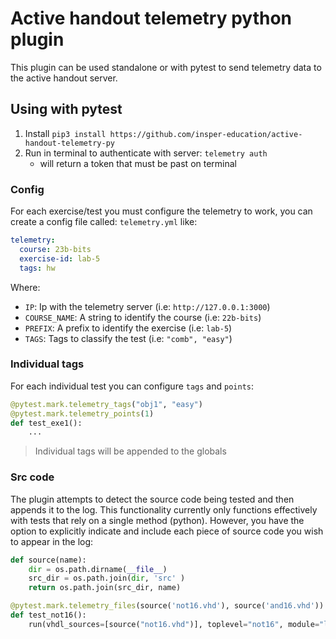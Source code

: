 # Active handout telemetry python plugin

This plugin can be used standalone or with pytest to send telemetry data to the active handout server.

## Using with pytest

1. Install `pip3 install https://github.com/insper-education/active-handout-telemetry-py`
1. Run in terminal to authenticate with server: `telemetry auth` 
    - will return a token that must be past on terminal

### Config

For each exercise/test you must configure the telemetry to work, you can create a config file called: `telemetry.yml` like:

``` yaml
telemetry:
  course: 23b-bits
  exercise-id: lab-5
  tags: hw
```

Where:

- `IP`: Ip with the telemetry server (i.e: `http://127.0.0.1:3000`)
- `COURSE_NAME`: A string to identify the course (i.e: `22b-bits`)
- `PREFIX`: A prefix to identify the exercise (i.e: `lab-5`)
- `TAGS`: Tags to classify the test (i.e: `"comb", "easy"`)

### Individual tags

For each individual test you can configure `tags` and `points`:

``` python
@pytest.mark.telemetry_tags("obj1", "easy")
@pytest.mark.telemetry_points(1)
def test_exe1():
    ...
```

> Individual tags will be appended to the globals

### Src code

The plugin attempts to detect the source code being tested and then appends it to the log. This functionality currently only functions effectively with tests that rely on a single method (python). However, you have the option to explicitly indicate and include each piece of source code you wish to appear in the log:

``` python
def source(name):
	dir = os.path.dirname(__file__)
	src_dir = os.path.join(dir, 'src' )
	return os.path.join(src_dir, name)

@pytest.mark.telemetry_files(source('not16.vhd'), source('and16.vhd'))
def test_not16():
    run(vhdl_sources=[source("not16.vhd")], toplevel="not16", module="logComb_cocotb" , testcase='tb_not16', toplevel_lang="vhdl")
```

